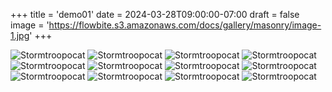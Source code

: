+++
title = 'demo01'
date = 2024-03-28T09:00:00-07:00
draft = false
image = 'https://flowbite.s3.amazonaws.com/docs/gallery/masonry/image-1.jpg'
+++

![Stormtroopocat](https://flowbite.s3.amazonaws.com/docs/gallery/masonry/image.jpg "The Stormtroopocat")
![Stormtroopocat](https://flowbite.s3.amazonaws.com/docs/gallery/masonry/image-1.jpg "The Stormtroopocat")
![Stormtroopocat](https://flowbite.s3.amazonaws.com/docs/gallery/masonry/image-2.jpg "The Stormtroopocat")
![Stormtroopocat](https://flowbite.s3.amazonaws.com/docs/gallery/masonry/image-3.jpg "The Stormtroopocat")
![Stormtroopocat](https://flowbite.s3.amazonaws.com/docs/gallery/masonry/image-4.jpg "The Stormtroopocat")
![Stormtroopocat](https://flowbite.s3.amazonaws.com/docs/gallery/masonry/image-5.jpg "The Stormtroopocat")
![Stormtroopocat](https://flowbite.s3.amazonaws.com/docs/gallery/masonry/image-6.jpg "The Stormtroopocat")
![Stormtroopocat](https://flowbite.s3.amazonaws.com/docs/gallery/masonry/image-7.jpg "The Stormtroopocat")
![Stormtroopocat](https://flowbite.s3.amazonaws.com/docs/gallery/masonry/image-8.jpg "The Stormtroopocat")
![Stormtroopocat](https://flowbite.s3.amazonaws.com/docs/gallery/masonry/image-9.jpg "The Stormtroopocat")
![Stormtroopocat](https://flowbite.s3.amazonaws.com/docs/gallery/masonry/image-10.jpg "The Stormtroopocat")
![Stormtroopocat](https://flowbite.s3.amazonaws.com/docs/gallery/masonry/image-11.jpg "The Stormtroopocat")

